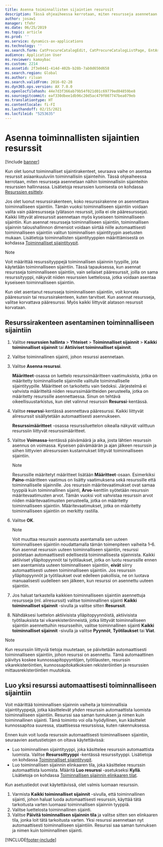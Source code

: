 ```yaml
---
title: Asenna toiminnallisten sijaintien resurssit
description: Tässä ohjeaiheessa kerrotaan, miten resursseja asennetaan toiminnallisiin sijainteihin resurssien hallinnassa.
author: josaw1
manager: tfehr
ms.date: 06/25/2019
ms.topic: article
ms.prod: ''
ms.service: dynamics-ax-applications
ms.technology: ''
ms.search.form: CatProcureCatalogEdit, CatProcureCatalogListPage, EntAssetFunctionalLocationObjectChange, EntAssetFunctionalLocationObjectInstall, EntAssetFunctionalLocationObject
audience: Application User
ms.reviewer: kamaybac
ms.custom: 2214
ms.assetid: 2f3e0441-414d-402b-b28b-7ab0d650d658
ms.search.region: Global
ms.author: riluan
ms.search.validFrom: 2016-02-28
ms.dyn365.ops.version: AX 7.0.0
ms.openlocfilehash: 44e7d3f366ab79b54f021d01c69779ed04859be8
ms.sourcegitcommit: eaf330dbee1db96c20d5ac479f007747bea079eb
ms.translationtype: HT
ms.contentlocale: fi-FI
ms.lasthandoff: 02/15/2021
ms.locfileid: "5253635"
---
```

# <a name="install-assets-on-functional-locations"></a>Asenna toiminnallisten sijaintien resurssit

[!include [banner](../../includes/banner.md)]

 

Kun olet luonut toiminnalliset sijaintirakenteet, seuraava vaihe on asentaa resurssit asiaankuuluviin toiminnallisiin sijainteihin. Tässä ohjeaiheessa kerrotaan, miten resursseja asennetaan näihin toiminnallisiin sijainteihin resurssien hallinnassa. Lisätietoja resurssien luomisesta on kohdassa [Resurssien esittely](../objects/introduction-to-objects.md).

Jos olet luonut resurssirakenteen, koko resurssirakenne on asennettava toiminnalliseen sijaintiin. Tämän vuoksi toiminnalliseen sijaintiin voidaan valita vain pääresursseja (ylätason resurssit, joilla ei ole pääresursseja). Kaikki liittyvät aliresurssit asennetaan myös kyseiseen toiminnalliseen sijaintiin. Kun asennat resursseja toiminnalliseen sijaintiin, toiminnallisen sijainnin taloushallinnon dimensiot voidaan siirtää niille automaattisesti toiminnalliseen sijaintiin valitun toiminnallisen sijaintityypin asetusten mukaan. Lisätietoja toiminnallisten sijaintityyppien määrittämisestä on kohdassa [Toiminnalliset sijaintityypit](../setup-for-functional-locations/functional-location-types.md).

> [!NOTE]
> Voit määrittää resurssityyppejä toiminnallisen sijainnin tyypille, jota käytetään toiminnalliseen sijaintiin. Tässä tapauksessa, kun asennat resursseja toiminnalliseen sijaintiin, vain sellaiset pääresurssit, joilla on sama resurssityyppi, näkyvät niiden resurssien luettelossa, jotka voidaan asentaa kyseiseen toiminnalliseen sijaintiin.

Kun olet asentanut resursseja toiminnalliseen sijaintiin, voit korvata pääresurssin tai resurssirakenteen, kuten tarvitset. Kun asennat resursseja, valitse korvattava pääresurssi. Myös kaikki liittyvät alatason resurssit korvataan. 


## <a name="install-an-asset-structure-on-a-functional-location"></a>Resurssirakenteen asentaminen toiminnalliseen sijaintiin

1. Valitse **resurssien hallinta** \> **Yhteiset** \> **Toiminnalliset sijainnit** \> **Kaikki toiminnalliset sijainnit** tai **Aktiiviset toiminnalliset sijainnit**.
2. Valitse toiminnallinen sijainti, johon resurssi asennetaan.
3. Valitse **Asenna resurssi**.

    **Määritteet**-osassa on luettelo resurssimääritteen vaatimuksista, jotka on määritetty toiminnalliselle sijainnille valitulle toiminnalliselle sijaintityypille. Määritteet on tarkoitettu vain tiedoksi. Järjestelmä ei vahvista määritteitä niiden resurssimääritteiden perusteella, jotka on määritetty resurssille asennettaessa. Sinun on tehtävä oikeellisuustarkistus, kun olet valinnut resurssin **Resurssi**-kentässä.

4. Valitse **resurssi**-kentässä asennettava pääresurssi. Kaikki liittyvät aliresurssit sisällytetään automaattisesti asennukseen.

    **Resurssimääritteet** -osassa resurssiluettelon oikealla näkyvät valittuun resurssiin liittyvät resurssimääritteet.

5. Valitse **Voimassa**-kentässä päivämäärä ja aika, josta lähtien resurssin asennus on voimassa. Kyseisen päivämäärän ja ajan jälkeen resurssin ja siihen liittyvien aliresurssien kustannukset liittyvät toiminnalliseen sijaintiin.

    > [!NOTE]
    > Resurssille määritetyt määritteet lisätään **Määritteet**-osaan. Esimerkiksi **Paino**-määritteen vaatimus on lisätty vaatimuksena sekä resurssille että toiminnalliselle sijainnille. Jos resurssin määritevaatimukset ovat samaa tyyppiä kuin toiminnallinen sijainti, **Arvo**-kenttiin syötetään resurssin määritevaatimusten arvot. Tämän vuoksi voit vahvistaa resurssin arvot niiden määritevaatimusten perusteella, jotka on määritetty toiminnalliseen sijaintiin. Määritevaatimukset, jotka on määritetty toiminnalliseen sijaintiin on merkitty rastilla.

6. Valitse **OK**.

    > [!NOTE]
    > Voit muuttaa resurssin asennusta asentamalla sen uuteen toiminnalliseen sijaintiin noudattamalla tämän toimenpiteen vaiheita 1–6. Kun asennat resurssin uuteen toiminnalliseen sijaintiin, resurssi poistetaan automaattisesti edellisestä toiminnallisesta sijainnista. Kaikki aktiiviset ylläpitopyynnöt tai työtilaukset, jotka on luotu resurssille ennen sen asentamista uuteen toiminnalliseen sijaintiin, **eivät** siirry automaattisesti uuteen toiminnalliseen sijaintiin. Jos resurssin ylläpitopyynnöt ja työtilaukset ovat edelleen pakollisia, ne on luotava manuaalisesti uudelleen sen jälkeen, kun resurssi on asennettu uuteen sijaintiin.

7. Jos haluat tarkastella kaikkien toiminnalliseen sijaintiin asennettuja resursseja (ml. aliresurssit) valitse toiminnallinen sijainti **Kaikki toiminnalliset sijainnit** -sivulla ja valitse sitten **Resurssit**.
8. Nähdäksesi luettelon aktiivisista ylläpitopyynnöistä, aktiivisista työtilauksista tai vikarekisteröinneistä, jotka liittyvät toiminnalliseen sijaintiin asennettuihin resursseihin, valitse toiminnallinen sijainti **Kaikki toiminnalliset sijainnit** -sivulla ja valitse **Pyynnöt**, **Työtilaukset** tai **Viat**.

> [!NOTE]
> Kun resurssiin liittyviä tietoja muutetaan, se päivitetään automaattisesti toiminnalliseen sijaintiin, johon resurssi on asennettu. Tämä automaattinen päivitys koskee kunnossapitopyyntöjen, työtilausten, resurssin vikarekisteröintien, kunnossapitokatkoksien rekisteröintien ja resurssien mittausrekisteröintien muutoksia.

## <a name="automatically-create-one-asset-on-a-functional-location"></a>Luo yksi resurssi automaattisesti toiminnalliseen sijaintiin

Voit määrittää toiminnallisen sijainnin vaiheita ja toiminnallisia sijaintityyppejä, jotka käsittelevät *yhden* resurssin automaattista luomista toiminnalliseen sijaintiin. Resurssi saa saman tunnuksen ja nimen kuin toiminnallinen sijainti. Tämä toiminto voi olla hyödyllinen, kun käsittelet kunnossapitoa suuressa, staattisessa resurssissa, kuten rakennuksessa.

Ennen kuin voit luoda resurssin automaattisesti toiminnalliseen sijaintiin, seuraavien asetustietojen on oltava käytettävissä:

- Luo toiminnallinen sijaintityyppi, joka käsittelee resurssin automaattista luomista. Valitse **Resurssittyyppi** -kentässä resurssityyppi. Lisätietoja on kohdassa [Toiminnalliset sijaintityypit](../setup-for-functional-locations/functional-location-types.md).
- Luo toiminnallisen sijainnin elinkaaren tila, joka käsittelee resurssin automaattista luomista. Määritä **Luo resurssi** -asetukseksi **Kyllä**. Lisätietoja on kohdassa [Toiminnallisen sijainnin elinkaaren tilat](../setup-for-functional-locations/functional-location-stages.md).

Kun asetustiedot ovat käytettävissä, olet valmis luomaan resurssin.

1. Varmista **Kaikki toiminnalliset sijainnit** -sivulla, että toiminnallinen sijainti, johon haluat luoda automaattisesti resurssin, käyttää tätä tarkoitusta varten luomaasi toiminnallisen sijainnin tyyppiä.
2. Valitse luettelosta toiminnallinen sijainti.
3. Valitse **Päivitä toiminnallisen sijainnin tila** ja valitse sitten sen elinkaaren tila, jonka loit tätä tarkoitusta varten. Yksi resurssi asennetaan nyt automaattisesti toiminnalliseen sijaintiiin. Resurssi saa saman tunnuksen ja nimen kuin toiminnallinen sijainti.


[!INCLUDE[footer-include](../../../includes/footer-banner.md)]